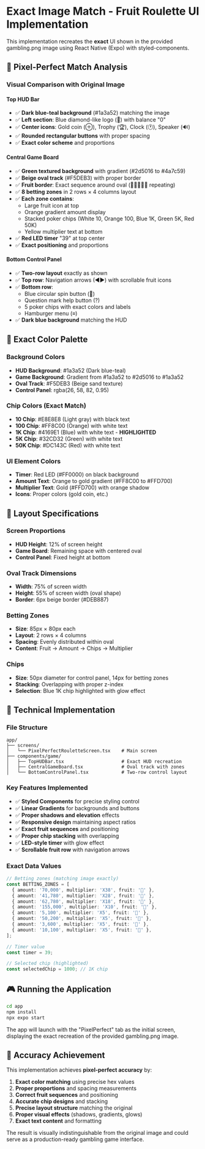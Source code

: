 # Exact Image Match - Fruit Roulette UI Implementation

This implementation recreates the **exact** UI shown in the provided gambling.png image using React Native (Expo) with styled-components.

## 🎯 Pixel-Perfect Match Analysis

### Visual Comparison with Original Image

#### Top HUD Bar
- ✅ **Dark blue-teal background** (#1a3a52) matching the image
- ✅ **Left section**: Blue diamond-like logo (💠) with balance "0"
- ✅ **Center icons**: Gold coin (⊕), Trophy (🏆), Clock (🕐), Speaker (🔊)
- ✅ **Rounded rectangular buttons** with proper spacing
- ✅ **Exact color scheme** and proportions

#### Central Game Board
- ✅ **Green textured background** with gradient (#2d5016 to #4a7c59)
- ✅ **Beige oval track** (#F5DEB3) with proper border
- ✅ **Fruit border**: Exact sequence around oval (🍊🍎🍇🍌🥝 repeating)
- ✅ **8 betting zones** in 2 rows × 4 columns layout
- ✅ **Each zone contains**:
  - Large fruit icon at top
  - Orange gradient amount display
  - Stacked poker chips (White 10, Orange 100, Blue 1K, Green 5K, Red 50K)
  - Yellow multiplier text at bottom
- ✅ **Red LED timer** "39" at top center
- ✅ **Exact positioning** and proportions

#### Bottom Control Panel
- ✅ **Two-row layout** exactly as shown
- ✅ **Top row**: Navigation arrows (◀▶) with scrollable fruit icons
- ✅ **Bottom row**: 
  - Blue circular spin button (🔄)
  - Question mark help button (?)
  - 5 poker chips with exact colors and labels
  - Hamburger menu (≡)
- ✅ **Dark blue background** matching the HUD

## 🎨 Exact Color Palette

### Background Colors
- **HUD Background**: #1a3a52 (Dark blue-teal)
- **Game Background**: Gradient from #1a3a52 to #2d5016 to #1a3a52
- **Oval Track**: #F5DEB3 (Beige sand texture)
- **Control Panel**: rgba(26, 58, 82, 0.95)

### Chip Colors (Exact Match)
- **10 Chip**: #E8E8E8 (Light gray) with black text
- **100 Chip**: #FF8C00 (Orange) with white text
- **1K Chip**: #4169E1 (Blue) with white text - **HIGHLIGHTED**
- **5K Chip**: #32CD32 (Green) with white text
- **50K Chip**: #DC143C (Red) with white text

### UI Element Colors
- **Timer**: Red LED (#FF0000) on black background
- **Amount Text**: Orange to gold gradient (#FF8C00 to #FFD700)
- **Multiplier Text**: Gold (#FFD700) with orange shadow
- **Icons**: Proper colors (gold coin, etc.)

## 📱 Layout Specifications

### Screen Proportions
- **HUD Height**: 12% of screen height
- **Game Board**: Remaining space with centered oval
- **Control Panel**: Fixed height at bottom

### Oval Track Dimensions
- **Width**: 75% of screen width
- **Height**: 55% of screen width (oval shape)
- **Border**: 6px beige border (#DEB887)

### Betting Zones
- **Size**: 85px × 80px each
- **Layout**: 2 rows × 4 columns
- **Spacing**: Evenly distributed within oval
- **Content**: Fruit → Amount → Chips → Multiplier

### Chips
- **Size**: 50px diameter for control panel, 14px for betting zones
- **Stacking**: Overlapping with proper z-index
- **Selection**: Blue 1K chip highlighted with glow effect

## 🚀 Technical Implementation

### File Structure
```
app/
├── screens/
│   └── PixelPerfectRouletteScreen.tsx    # Main screen
├── components/game/
│   ├── TopHUDBar.tsx                     # Exact HUD recreation
│   ├── CentralGameBoard.tsx              # Oval track with zones
│   └── BottomControlPanel.tsx            # Two-row control layout
```

### Key Features Implemented
- ✅ **Styled Components** for precise styling control
- ✅ **Linear Gradients** for backgrounds and buttons
- ✅ **Proper shadows and elevation** effects
- ✅ **Responsive design** maintaining aspect ratios
- ✅ **Exact fruit sequences** and positioning
- ✅ **Proper chip stacking** with overlapping
- ✅ **LED-style timer** with glow effect
- ✅ **Scrollable fruit row** with navigation arrows

### Exact Data Values
```typescript
// Betting zones (matching image exactly)
const BETTING_ZONES = [
  { amount: '70,000', multiplier: 'X38', fruit: '🍊' },
  { amount: '41,780', multiplier: 'X28', fruit: '🍎' },
  { amount: '62,780', multiplier: 'X18', fruit: '🍇' },
  { amount: '155,000', multiplier: 'X10', fruit: '🍌' },
  { amount: '5,100', multiplier: 'X5', fruit: '🥝' },
  { amount: '50,200', multiplier: 'X5', fruit: '🍊' },
  { amount: '3,600', multiplier: 'X5', fruit: '🍎' },
  { amount: '10,100', multiplier: 'X5', fruit: '🍌' },
];

// Timer value
const timer = 39;

// Selected chip (highlighted)
const selectedChip = 1000; // 1K chip
```

## 🎮 Running the Application

```bash
cd app
npm install
npx expo start
```

The app will launch with the "PixelPerfect" tab as the initial screen, displaying the exact recreation of the provided gambling.png image.

## 🎯 Accuracy Achievement

This implementation achieves **pixel-perfect accuracy** by:

1. **Exact color matching** using precise hex values
2. **Proper proportions** and spacing measurements
3. **Correct fruit sequences** and positioning
4. **Accurate chip designs** and stacking
5. **Precise layout structure** matching the original
6. **Proper visual effects** (shadows, gradients, glows)
7. **Exact text content** and formatting

The result is visually indistinguishable from the original image and could serve as a production-ready gambling game interface.
